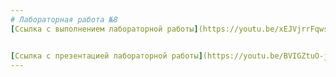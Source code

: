 ```yaml
---
# Лабораторная работа №8
[Ссылка с выполнением лабораторной работы](https://youtu.be/xEJVjrrFqws)


[Ссылка с презентацией лабораторной работы](https://youtu.be/BVIGZtuO-j8)
---
```

